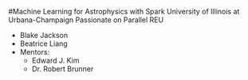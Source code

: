 #Machine Learning for Astrophysics with Spark
University of Illinois at Urbana-Champaign Passionate on Parallel REU
- Blake Jackson
- Beatrice Liang
- Mentors:
  - Edward J. Kim
  - Dr. Robert Brunner
  
